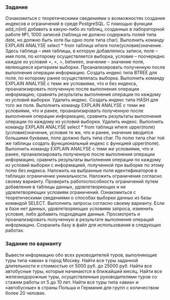 ### Задание
Ознакомиться с теоретическими сведениями о возможностях создания индексов и ограничений в среде PostgreSQL. С помощью функции add_n(int) добавить в какую-либо из таблиц, созданных в лабораторной работе №1, 1000 записей (таблица не должно содержать полей типа date, но должно быть хотя бы одно поле типа char). Выполнить команду EXPLAIN ANALYSE select * from таблица where поле(условие)значение. Здесь таблица – имя таблицы, в которую добавлялись записи, поле – имя поля, по которому осуществляется выборка, условие – поочередно каждое из условий =, <, >, between, значение – значение поля, являющееся критерием выборки. Проанализировать полученную после выполнения операции информацию. Создать индекс типа BTREE для поля, по которому ранее осуществлялась выборка. Выполнить команду EXPLAIN ANALYSE с теми же условиями, что и без индекса, проанализировать полученную после выполнения операции информацию, сравнить результаты выполнения операции по каждому из условий выборки. Удалить индекс. Создать индекс типа HASH для того же поля. Выполнить команду EXPLAIN ANALYSE с теми же условиями, что и ранее, проанализировать полученную после выполнения операции информацию, сравнить результаты выполнения операции по каждому из условий выборки. Удалить индекс. Выполнить команду EXPLAIN ANALYSE select * from таблица where upper(поле)(условие)значение, условия те же, что и ранее, значение вводится большими буквами, поле должно быть типа char. По полю типа char той же таблицы создать функциональный индекс с функцией upper(поле). Выполнить команду EXPLAIN ANALYSE с теми же условиями, что и ранее, проанализировать полученную после выполнения операции информацию, сравнить результаты выполнения операции по каждому из условий выборки с информацией, полученной при выборке по этому полю без индекса. Наложить на выбранные поля идентификаторов в таблицах ограничение уникальности. Наложить ограничения согласно своему варианту. Проверить работоспособность ограничений путем добавления в таблицы данных, удовлетворяющих и не удовлетворяющих условиям ограничений. Ознакомиться с теоретическими сведениями о способах выборки данных из базы командой SELECT. Выполнить запросы согласно своему варианту. Если в базе нет данных, удовлетворяющих условиям запроса, изменить условия, либо добавить подходящие данные. Просмотреть и проанализировать полученную в результате выполнения операций информацию. Сохранить базу в файл для использования в следующих работах.

### Задание по варианту
Вывести информацию обо всех руководителей туров, выполняющие туры типа «авиа» в город Москву. Найти все туры заданной длительности и стоимостью от 5000 руб. до 25000 руб. Найти все автобусные туры, которые начинаются в ближайший месяц. Найти все железнодорожные туры, осуществленные руководителями туров со стажем работы от 5 до 10 лет. Найти все туры типа «авиа» и «автобусные» в страны Польша и Германия для групп с количеством более 20 человек.